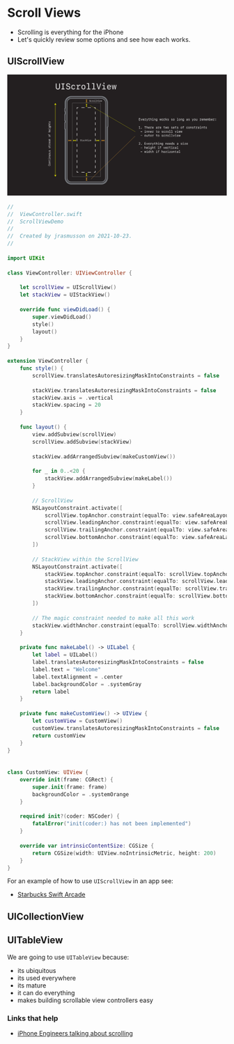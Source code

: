# Scroll Views

- Scrolling is everything for the iPhone
- Let's quickly review some options and see how each works.

## UIScrollView

![](images/scrollview.png)

```swift
//
//  ViewController.swift
//  ScrollViewDemo
//
//  Created by jrasmusson on 2021-10-23.
//

import UIKit

class ViewController: UIViewController {
    
    let scrollView = UIScrollView()
    let stackView = UIStackView()
    
    override func viewDidLoad() {
        super.viewDidLoad()
        style()
        layout()
    }
}

extension ViewController {
    func style() {
        scrollView.translatesAutoresizingMaskIntoConstraints = false
        
        stackView.translatesAutoresizingMaskIntoConstraints = false
        stackView.axis = .vertical
        stackView.spacing = 20
    }
    
    func layout() {
        view.addSubview(scrollView)
        scrollView.addSubview(stackView)

        stackView.addArrangedSubview(makeCustomView())
        
        for _ in 0..<20 {
            stackView.addArrangedSubview(makeLabel())
        }

        // ScrollView
        NSLayoutConstraint.activate([
            scrollView.topAnchor.constraint(equalTo: view.safeAreaLayoutGuide.topAnchor),
            scrollView.leadingAnchor.constraint(equalTo: view.safeAreaLayoutGuide.leadingAnchor),
            scrollView.trailingAnchor.constraint(equalTo: view.safeAreaLayoutGuide.trailingAnchor),
            scrollView.bottomAnchor.constraint(equalTo: view.safeAreaLayoutGuide.bottomAnchor),
        ])
        
        // StackView within the ScrollView
        NSLayoutConstraint.activate([
            stackView.topAnchor.constraint(equalTo: scrollView.topAnchor),
            stackView.leadingAnchor.constraint(equalTo: scrollView.leadingAnchor),
            stackView.trailingAnchor.constraint(equalTo: scrollView.trailingAnchor),
            stackView.bottomAnchor.constraint(equalTo: scrollView.bottomAnchor),
        ])
        
        // The magic constraint needed to make all this work
        stackView.widthAnchor.constraint(equalTo: scrollView.widthAnchor).isActive = true
    }
    
    private func makeLabel() -> UILabel {
        let label = UILabel()
        label.translatesAutoresizingMaskIntoConstraints = false
        label.text = "Welcome"
        label.textAlignment = .center
        label.backgroundColor = .systemGray
        return label
    }
    
    private func makeCustomView() -> UIView {
        let customView = CustomView()
        customView.translatesAutoresizingMaskIntoConstraints = false
        return customView
    }
}

    
class CustomView: UIView {
    override init(frame: CGRect) {
        super.init(frame: frame)
        backgroundColor = .systemOrange
    }
    
    required init?(coder: NSCoder) {
        fatalError("init(coder:) has not been implemented")
    }
    
    override var intrinsicContentSize: CGSize {
        return CGSize(width: UIView.noIntrinsicMetric, height: 200)
    }
}
```

For an example of how to use `UIScrollView` in an app see:

- [Starbucks Swift Arcade](https://www.youtube.com/watch?v=xBtQsacfDhQ&list=PLEVREFF3xBv4fLwWvXZoY8cKC6F5P-rlY&index=3&t=2s&ab_channel=SwiftArcade)

## UICollectionView

## UITableView

We are going to use `UITableView` because:

- its ubiquitous
- its used everywhere
- its mature
- it can do everything
- makes building scrollable view controllers easy





### Links that help

- [iPhone Engineers talking about scrolling](https://youtu.be/N8Vz1BeymHE?t=1569)
